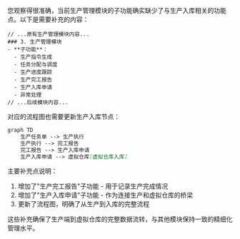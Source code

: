 您观察得很准确，当前生产管理模块的子功能确实缺少了与生产入库相关的功能点。以下是需要补充的内容：

```
// ...原有生产管理模块内容...
### 3. 生产管理模块
- **子功能**：
  - 生产指令生成
  - 任务分配与调度
  - 生产进度跟踪
  - 生产完工报告
  - 生产入库申请
  - 异常处理
// ...后续模块内容...
```

对应的流程图也需要更新生产入库节点：

```mermaid:x:\demo\流程设计\生产入库流程.mmd
graph TD
    生产任务单 --> 生产执行
    生产执行 --> 完工报告
    完工报告 --> 生产入库申请
    生产入库申请 --> 虚拟仓库[虚拟仓库入库]
```

主要补充点说明：
1. 增加了"生产完工报告"子功能 - 用于记录生产完成情况
2. 增加了"生产入库申请"子功能 - 作为连接生产和虚拟仓库的桥梁
3. 更新了流程图，明确了从生产到入库的完整流程

这些补充确保了生产端到虚拟仓库的完整数据流转，与其他模块保持一致的精细化管理水平。